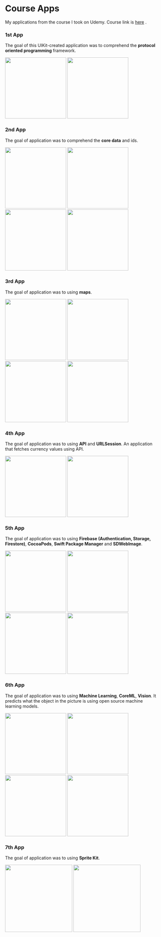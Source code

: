 # Course Apps
My applications from the course I took on Udemy. Course link is [here](https://www.udemy.com/share/101z9w3@HzV4fKC-3bzY7Cxj96GRHgXbyF85OB7SOUnW-Sq-9f5QC9NaXZcS-RRA0oH__U5S/) . <br/>
### 1st App
The goal of this UIKit-created application was to comprehend the <b>protocol oriented programming</b> framework. <br/>
<p>
   <img src="assets/pop-1.png" width="200" />
   <img src="assets/pop-2.png" width="200" />
</p>

### 2nd App
The goal of  application was to comprehend the <b>core data</b> and ids. <br/>
<p>
   <img src="assets/art-1.png" width="200" />
   <img src="assets/art-2.png" width="200" />
   <img src="assets/art-3.png" width="200" />
   <img src="assets/art-4.png" width="200" />
</p>

### 3rd App
The goal of  application was to using <b>maps</b>. <br/>
<p>
   <img src="assets/travel-1.png" width="200" />
   <img src="assets/travel-2.png" width="200" />
   <img src="assets/travel-3.png" width="200" />
   <img src="assets/travel-4.png" width="200" />
</p>

### 4th App
The goal of  application was to using <b>API</b> and <b>URLSession</b>. An application that fetches currency values ​​using API. <br/>
<p>
   <img src="assets/currency-converter-1.png" width="200" />
   <img src="assets/currency-converter-2.png" width="200" />
</p>

### 5th App
The goal of  application was to using <b>Firebase (Authentication, Storage, Firestore)</b>, <b>CocoaPods</b>, <b>Swift Package Manager</b> and <b>SDWebImage</b>.<br/>
<p>
   <img src="assets/intsagram-1.png" width="200" />
   <img src="assets/intsagram-2.png" width="200" />
   <img src="assets/intsagram-3.png" width="200" />
   <img src="assets/intsagram-4.png" width="200" />
</p>

### 6th App
The goal of  application was to using <b>Machine Learning</b>, <b>CoreML</b>, <b>Vision</b>. It predicts what the object in the picture is using open source machine learning models.<br/>
<p>
   <img src="assets/ml-1.png" width="200" />
   <img src="assets/ml-2.png" width="200" />
   <img src="assets/ml-3.png" width="200" />
   <img src="assets/ml-4.png" width="200" />
</p>

### 7th App
The goal of  application was to using <b>Sprite Kit</b>.<br/>
<p>
   <img src="assets/angry-1.png" height="220" />
   <img src="assets/angry-2.png" height="220" />
</p>
